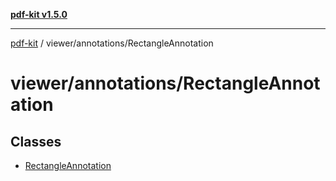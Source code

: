 [**pdf-kit v1.5.0**](../../../README.md)

***

[pdf-kit](../../../modules.md) / viewer/annotations/RectangleAnnotation

# viewer/annotations/RectangleAnnotation

## Classes

- [RectangleAnnotation](classes/RectangleAnnotation.md)
